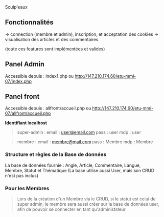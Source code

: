 Sculp'eaux

## Fonctionnalités

=> connection (membre et admin), inscription, et acceptation des cookies
=> visualisation des articles et des commentaires

(toute ces features sont implémentées et valides)
## Panel Admin

Accessible depuis : index1.php ou http://147.210.174.60/etu-mmi-07/index.php

## Panel front

Accessible depuis : allfront/accueil.php ou http://147.210.174.60/etu-mmi-07/allfront/accueil.php

**Identifiant localhost**

> super-admin :
> email : user@email.com
> pass : user
> mdp : user

> membre :
> email : membre@mail.com
> pass : Membre
> mdp : Membre

### Structure et règles de la Base de données

La base de données fournie :
Angle, Article, Commentaire, Langue, Membre, Statut et Thématique (La base utilise aussi User, mais son CRUD n'est pas inclus)



### Pour les Membres

> Lors de la création d'un Membre via le CRUD, si le statut est celui de super admin, le membre sera aussi créer sur la base de données user, afin de pouvoir se connecter en tant qu'administateur

